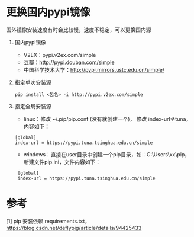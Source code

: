 # 更换国内pypi镜像
国外镜像安装速度有时会比较慢，速度不稳定，可以更换国内源

1. 国内pypi镜像
    - V2EX：pypi.v2ex.com/simple
    - 豆瓣：http://pypi.douban.com/simple
    - 中国科学技术大学：http://pypi.mirrors.ustc.edu.cn/simple/

2. 指定单次安装源
    ```
    pip install <包名> -i http://pypi.v2ex.com/simple
    ```

3. 指定全局安装源
    - linux：修改 ~/.pip/pip.conf (没有就创建一个)， 修改 index-url至tuna，内容如下：
    
    ```
    [global]
    index-url = https://pypi.tuna.tsinghua.edu.cn/simple
    ```

    - windows：直接在user目录中创建一个pip目录，如：C:\Users\xx\pip，
        新建文件pip.ini，文件内容如下：
    
    ```
     [global]
     index-url = https://pypi.tuna.tsinghua.edu.cn/simple
    ```
   
# 参考
[1] pip 安装依赖 requirements.txt， https://blog.csdn.net/deflypig/article/details/94425433